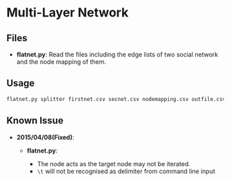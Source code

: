 # Multi-Layer Network

## Files

- **flatnet.py**: Read the files including the edge lists of two social network and the node mapping of them.

## Usage

```bash
flatnet.py splitter firstnet.csv secnet.csv nodemapping.csv outfile.csv
```

## Known Issue

-   **2015/04/08(Fixed)**:

    -   **flatnet.py**:

        - The node acts as the target node may not be iterated.
        - `\t` will not be recognised as delimiter from command line input
